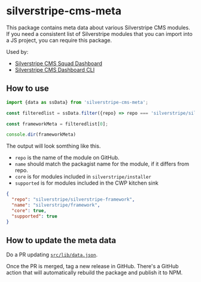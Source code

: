 # silverstripe-cms-meta

This package contains meta data about various Silverstripe CMS modules. If you need a consistent list of Silverstripe modules that you can import into a JS project, you can require this package.

Used by:
- [Silverstripe CMS Squad Dashboard](https://github.com/maxime-rainville/travis-dashboard)
- [Silverstripe CMS Dashboard CLI](https://github.com/maxime-rainville/silverstripe-cms-dashboard)

## How to use

```ts
import {data as ssData} from 'silverstripe-cms-meta';

const filteredlist = ssData.filter({repo} => repo === 'silverstripe/silverstripe-framework');

const frameworkMeta = filteredlist[0];

console.dir(frameworkMeta)
```

The output will look somthing like this. 
- `repo` is the name of the module on GitHub.
- `name` should match the packagist name for the module, if it differs from repo.
- `core` is for modules included in `silverstripe/installer`
- `supported` is for modules included in the CWP kitchen sink

```json
{
  "repo": "silverstripe/silverstripe-framework",
  "name": "silverstripe/framework",
  "core": true,
  "supported": true
}
```

## How to update the meta data

Do a PR updating [`src/lib/data.json`](https://github.com/maxime-rainville/silverstripe-cms-meta/blob/master/src/lib/data.json).

Once the PR is merged, tag a new release in GitHub. There's a GitHub action that will automatically rebuild the package and publish it to NPM.
